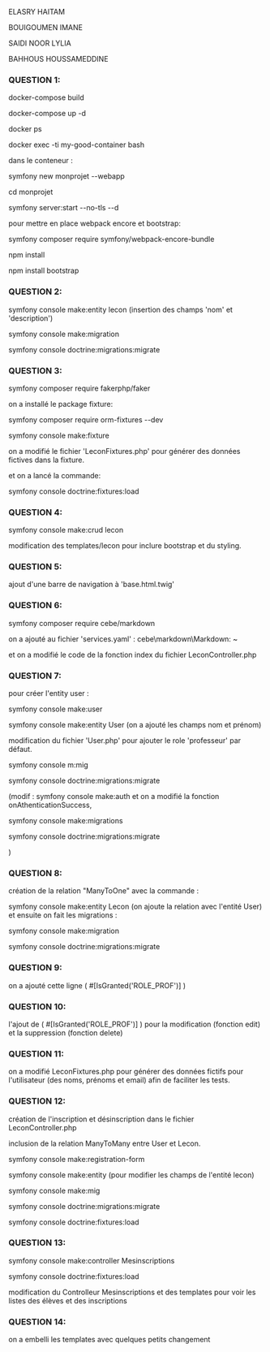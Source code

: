 ELASRY HAITAM

BOUIGOUMEN IMANE

SAIDI NOOR LYLIA

BAHHOUS HOUSSAMEDDINE

### QUESTION 1:

docker-compose build

docker-compose up -d

docker ps

docker exec -ti my-good-container bash

dans le conteneur : 

symfony new monprojet --webapp

cd monprojet

symfony server:start --no-tls --d

pour mettre en place webpack encore et bootstrap:

symfony composer require symfony/webpack-encore-bundle

npm install

npm install bootstrap

### QUESTION 2:

symfony console make:entity lecon (insertion des champs 'nom' et 'description')

symfony console make:migration

symfony console doctrine:migrations:migrate

### QUESTION 3:

symfony composer require fakerphp/faker

on a installé le package fixture:

symfony composer require orm-fixtures --dev

symfony console make:fixture

on a modifié le fichier 'LeconFixtures.php' pour générer des données fictives dans la fixture.

et on a lancé la commande:

symfony console doctrine:fixtures:load

### QUESTION 4:

symfony console make:crud lecon

modification des templates/lecon pour inclure bootstrap et du styling.

### QUESTION 5:

ajout d'une barre de navigation à 'base.html.twig'


### QUESTION 6:

symfony composer require cebe/markdown

on a ajouté au fichier 'services.yaml' : cebe\markdown\Markdown: ~

et on a modifié le code de la fonction index du fichier LeconController.php

### QUESTION 7:

pour créer l'entity user :

symfony console make:user 

symfony console make:entity User (on a ajouté les champs nom et prénom) 

modification du fichier 'User.php' pour ajouter le role 'professeur' par défaut.

symfony console m:mig

symfony console doctrine:migrations:migrate


(modif : symfony console make:auth et on a modifié la fonction onAthenticationSuccess, 

symfony console make:migrations 

symfony console doctrine:migrations:migrate

) 

### QUESTION 8:

création de la relation "ManyToOne" avec la commande : 

symfony console make:entity Lecon (on ajoute la relation avec l'entité User) et ensuite on fait les migrations : 

symfony console make:migration

symfony console doctrine:migrations:migrate

### QUESTION 9:

on a ajouté cette ligne ( #[IsGranted('ROLE_PROF')] )

### QUESTION 10:

 l'ajout de ( #[IsGranted('ROLE_PROF')] ) pour la modification (fonction edit) et la suppression (fonction delete)

### QUESTION 11:

on a modifié LeconFixtures.php pour générer des données fictifs pour l'utilisateur (des noms, prénoms et email) afin de faciliter les tests.

### QUESTION 12:

création de l'inscription et désinscription dans le fichier LeconController.php

inclusion de la relation ManyToMany entre User et Lecon.

symfony console make:registration-form

symfony console make:entity  (pour modifier les champs de l'entité lecon)

symfony console make:mig

symfony console doctrine:migrations:migrate

symfony console doctrine:fixtures:load

### QUESTION 13:

symfony console make:controller Mesinscriptions

symfony console doctrine:fixtures:load

modification du Controlleur Mesinscriptions et des templates pour voir les listes des élèves et des inscriptions

### QUESTION 14:

on a embelli les templates avec quelques petits changement

